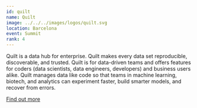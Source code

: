 ```yaml
---
id: quilt
name: Quilt
image: ../../../images/logos/quilt.svg
location: Barcelona
event: Summit
rank: 4
---
```

Quilt is a data hub for enterprise. Quilt makes every data set reproducible, discoverable, and trusted. Quilt is for data-driven teams and offers features for coders (data scientists, data engineers, developers) and business users alike. Quilt manages data like code so that teams in machine learning, biotech, and analytics can experiment faster, build smarter models, and recover from errors.

[Find out more](https://quiltdata.com/)
